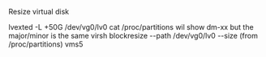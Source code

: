 
Resize virtual disk

lvexted -L +50G /dev/vg0/lv0
cat /proc/partitions
wil show dm-xx but the major/minor is the same
virsh blockresize --path /dev/vg0/lv0 --size (from /proc/partitions) vms5

